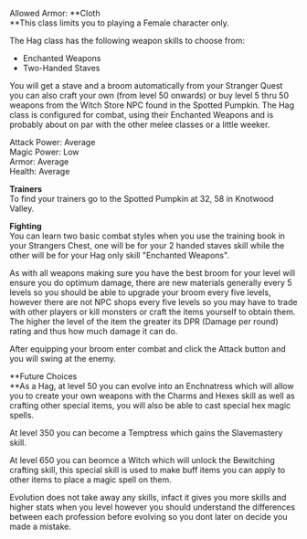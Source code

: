 ---
---
Allowed Armor: **Cloth  
**This class limits you to playing a Female character only.

The Hag class has the following weapon skills to choose from:

*   Enchanted Weapons
*   Two-Handed Staves

You will get a stave and a broom automatically from your Stranger Quest you can also craft your own (from level 50 onwards) or buy level 5 thru 50 weapons from the Witch Store NPC found in the Spotted Pumpkin. The Hag class is configured for combat, using their Enchanted Weapons and is probably about on par with the other melee classes or a little weeker.

Attack Power: Average  
Magic Power: Low  
Armor: Average  
Health: Average

**Trainers**  
To find your trainers go to the Spotted Pumpkin at 32, 58 in Knotwood Valley.

**Fighting**  
You can learn two basic combat styles when you use the training book in your Strangers Chest, one will be for your 2 handed staves skill while the other will be for your Hag only skill "Enchanted Weapons".

As with all weapons making sure you have the best broom for your level will ensure you do optimum damage, there are new materials generally every 5 levels so you should be able to upgrade your broom every five levels, however there are not NPC shops every five levels so you may have to trade with other players or kill monsters or craft the items yourself to obtain them. The higher the level of the item the greater its DPR (Damage per round) rating and thus how much damage it can do.

After equipping your broom enter combat and click the Attack button and you will swing at the enemy.

**Future Choices  
**As a Hag, at level 50 you can evolve into an Enchnatress which will allow you to create your own weapons with the Charms and Hexes skill as well as crafting other special items, you will also be able to cast special hex magic spells.

At level 350 you can become a Temptress which gains the Slavemastery skill.

At level 650 you can beomce a Witch which will unlock the Bewitching crafting skill, this special skill is used to make buff items you can apply to other items to place a magic spell on them.

Evolution does not take away any skills, infact it gives you more skills and higher stats when you level however you should understand the differences between each profession before evolving so you dont later on decide you made a mistake.